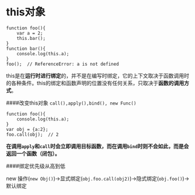 # this对象
    function foo(){
        var a = 2;
        this.bar();
    }
    function bar(){
        console.log(this.a);
    }
    foo();	// ReferenceError: a is not defined


this是在**运行时进行绑定**的，并不是在编写时绑定，它的上下文取决于函数调用时的各种条件。this的绑定和函数声明的位置没有任何关系，只取决于**函数的调用方式**。

####改变this对象
```call(),apply(),bind(), new Func()```

    function foo(){	
        console.log(this.a);
    }
    var obj = {a:2};
    foo.call(obj);	// 2

**在调用```apply```和```call```时会立即调用目标函数，而在调用```bind```时则不会如此，而是会返回一个函数（闭包）。**

####绑定优先级从高到低

new 操作(```new Obj()```)->显式绑定(```obj.foo.call(obj2)```)->隐式绑定(```obj.foo()```)->默认绑定
